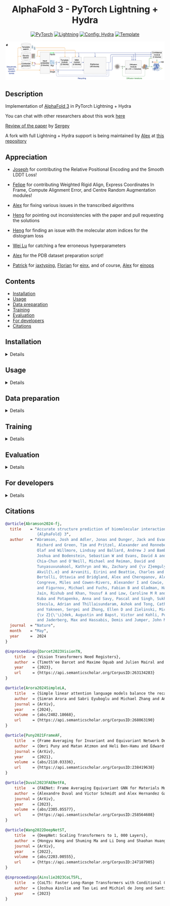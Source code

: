 <div align="center">

# AlphaFold 3 - PyTorch Lightning + Hydra

<a href="https://pytorch.org/get-started/locally/"><img alt="PyTorch" src="https://img.shields.io/badge/PyTorch-ee4c2c?logo=pytorch&logoColor=white"></a>
<a href="https://pytorchlightning.ai/"><img alt="Lightning" src="https://img.shields.io/badge/-Lightning-792ee5?logo=pytorchlightning&logoColor=white"></a>
<a href="https://hydra.cc/"><img alt="Config: Hydra" src="https://img.shields.io/badge/Config-Hydra-89b8cd"></a>
<a href="https://github.com/ashleve/lightning-hydra-template"><img alt="Template" src="https://img.shields.io/badge/-Lightning--Hydra--Template-017F2F?style=flat&logo=github&labelColor=gray"></a><br>

<!-- [![Paper](http://img.shields.io/badge/paper-arxiv.1001.2234-B31B1B.svg)](https://www.nature.com/articles/s41586-024-07487-w) -->

<!-- [![Conference](http://img.shields.io/badge/AnyConference-year-4b44ce.svg)](https://papers.nips.cc/paper/2020) -->

<img src="./img/alphafold3.png" width="600">

</div>

## Description

Implementation of <a href="https://www.nature.com/articles/s41586-024-07487-w">AlphaFold 3</a> in PyTorch Lightning + Hydra

You can chat with other researchers about this work <a href="https://discord.gg/x6FuzQPQXY">here</a>

<a href="https://www.youtube.com/watch?v=qjFgthkKxcA">Review of the paper</a> by <a href="https://x.com/sokrypton">Sergey</a>

A fork with full Lightning + Hydra support is being maintained by <a href="https://github.com/amorehead">Alex</a> at <a href="https://github.com/amorehead/alphafold3-pytorch-lightning-hydra">this repository</a>

## Appreciation

- <a href="https://github.com/joseph-c-kim">Joseph</a> for contributing the Relative Positional Encoding and the Smooth LDDT Loss!

- <a href="https://github.com/engelberger">Felipe</a> for contributing Weighted Rigid Align, Express Coordinates In Frame, Compute Alignment Error, and Centre Random Augmentation modules!

- <a href="https://github.com/amorehead">Alex</a> for fixing various issues in the transcribed algorithms

- <a href="https://github.com/gitabtion">Heng</a> for pointing out inconsistencies with the paper and pull requesting the solutions

- <a href="https://github.com/gitabtion">Heng</a> for finding an issue with the molecular atom indices for the distogram loss

- <a href="https://github.com/luwei0917">Wei Lu</a> for catching a few erroneous hyperparameters

- <a href="https://github.com/amorehead">Alex</a> for the PDB dataset preparation script!

- <a href="https://github.com/patrick-kidger">Patrick</a> for <a href="https://docs.kidger.site/jaxtyping/">jaxtyping</a>, <a href="https://github.com/fferflo">Florian</a> for <a href="https://github.com/fferflo/einx">einx</a>, and of course, <a href="https://github.com/arogozhnikov">Alex</a> for <a href="https://einops.rocks/">einops</a>

## Contents

- [Installation](#installation)
- [Usage](#usage)
- [Data preparation](#data-preparation)
- [Training](#training)
- [Evaluation](#evaluation)
- [For developers](#for-developers)
- [Citations](#citations)

## Installation

<details>

### Pip

```bash
pip install alphafold3-pytorch-lightning-hydra
```

### Conda

Install `mamba` for dependency management (as a fast alternative to Anaconda):

```bash
wget "https://github.com/conda-forge/miniforge/releases/latest/download/Mambaforge-$(uname)-$(uname -m).sh"
bash Mambaforge-$(uname)-$(uname -m).sh  # accept all terms and install to the default location
rm Mambaforge-$(uname)-$(uname -m).sh  # (optionally) remove installer after using it
source ~/.bashrc  # alternatively, one can restart their shell session to achieve the same result
```

Install dependencies:

```bash
# Clone project
git clone https://github.com/amorehead/alphafold3-pytorch-lightning-hydra
cd alphafold3-pytorch-lightning-hydra

# Create Conda environment
mamba env create -f environment.yaml
conda activate alphafold3-plh  # note: one still needs to use `conda` to (de)activate environments

# Install local project as package
pip3 install -e .
```

### Docker
The included `Dockerfile` contains the required dependencies to run the package and to train/inference using PyTorch with GPUs.

The default base image is `pytorch/pytorch:2.3.0-cuda12.1-cudnn8-runtime` and installs the latest version of this package from the `main` GitHub branch.

```bash
# Clone project
git clone https://github.com/amorehead/alphafold3-pytorch-lightning-hydra
cd alphafold3-pytorch-lightning-hydra

# Build Docker container
docker build -t af3 .
```

Alternatively, use build arguments to rebuild the image with different software versions:
- `PYTORCH_TAG`: Changes the base image and thus builds with different PyTorch, CUDA, and/or cuDNN versions.
- `GIT_TAG`: Changes the tag of this repo to clone and install the package.

For example:
```bash
## Use build argument to change versions
docker build --build-arg "PYTORCH_TAG=2.2.1-cuda12.1-cudnn8-devel" --build-arg "GIT_TAG=0.1.15" -t af3 .
```

Then, run the container with GPUs and mount a local volume (for training) using the following command:

```bash
## Run Container
docker run -v .:/data --gpus all -it af3
```

</details>

## Usage

<details>

```python
import torch
from alphafold3_pytorch import Alphafold3

alphafold3 = Alphafold3(
    dim_atom_inputs = 77,
    dim_template_feats = 44
)

# Mock inputs

seq_len = 16
molecule_atom_lens = torch.randint(1, 3, (2, seq_len))
atom_seq_len = molecule_atom_lens.sum(dim = -1).amax()

atom_inputs = torch.randn(2, atom_seq_len, 77)
atompair_inputs = torch.randn(2, atom_seq_len, atom_seq_len, 5)

additional_molecule_feats = torch.randint(0, 2, (2, seq_len, 5))
additional_token_feats = torch.randn(2, seq_len, 2)
is_molecule_types = torch.randint(0, 2, (2, seq_len, 4)).bool()
molecule_ids = torch.randint(0, 32, (2, seq_len))

template_feats = torch.randn(2, 2, seq_len, seq_len, 44)
template_mask = torch.ones((2, 2)).bool()

msa = torch.randn(2, 7, seq_len, 64)
msa_mask = torch.ones((2, 7)).bool()

# Required for training, but omitted on inference

atom_pos = torch.randn(2, atom_seq_len, 3)
molecule_atom_indices = molecule_atom_lens - 1  # last atom, as an example

distance_labels = torch.randint(0, 37, (2, seq_len, seq_len))
pae_labels = torch.randint(0, 64, (2, seq_len, seq_len))
pde_labels = torch.randint(0, 64, (2, seq_len, seq_len))
plddt_labels = torch.randint(0, 50, (2, seq_len))
resolved_labels = torch.randint(0, 2, (2, seq_len))

# Train

loss = alphafold3(
    num_recycling_steps = 2,
    atom_inputs = atom_inputs,
    atompair_inputs = atompair_inputs,
    molecule_ids = molecule_ids,
    molecule_atom_lens = molecule_atom_lens,
    additional_molecule_feats = additional_molecule_feats,
    additional_token_feats = additional_token_feats,
    is_molecule_types = is_molecule_types,
    msa = msa,
    msa_mask = msa_mask,
    templates = template_feats,
    template_mask = template_mask,
    atom_pos = atom_pos,
    molecule_atom_indices = molecule_atom_indices,
    distance_labels = distance_labels,
    pae_labels = pae_labels,
    pde_labels = pde_labels,
    plddt_labels = plddt_labels,
    resolved_labels = resolved_labels
)

loss.backward()

# After much training ...

sampled_atom_pos = alphafold3(
    num_recycling_steps = 4,
    num_sample_steps = 16,
    atom_inputs = atom_inputs,
    atompair_inputs = atompair_inputs,
    molecule_ids = molecule_ids,
    molecule_atom_lens = molecule_atom_lens,
    additional_molecule_feats = additional_molecule_feats,
    additional_token_feats = additional_token_feats,
    is_molecule_types = is_molecule_types,
    msa = msa,
    msa_mask = msa_mask,
    templates = template_feats,
    template_mask = template_mask
)

sampled_atom_pos.shape # (2, <atom_seqlen>, 3)
```

</details>

## Data preparation

<details>

### PDB dataset curation

To acquire the AlphaFold 3 PDB dataset, first download all complexes in the Protein Data Bank (PDB), and then preprocess them with the script referenced below. The PDB can be downloaded from the RCSB: https://www.wwpdb.org/ftp/pdb-ftp-sites#rcsbpdb. The Python script below (i.e., `filter_pdb_mmcifs.py`) assumes you have downloaded the PDB in the **mmCIF file format**, placing it at `data/pdb_data/unfiltered_mmcifs/`. On the RCSB website, navigate down to "Download Protocols", and follow the download instructions depending on your location.

For example, one can use the following command to download the PDB as a collection of mmCIF files:
```bash
rsync -rlpt -v -z --delete --port=33444 \
rsync.rcsb.org::ftp_data/structures/divided/mmCIF/ ./data/pdb_data/unfiltered_mmcifs/
```

> WARNING: Downloading PDB can take up to 1TB of space.

After downloading, you should have a directory formatted like this:
https://files.rcsb.org/pub/pdb/data/structures/divided/mmCIF/
```bash
00/
01/
02/
..
zz/
```

In this directory, unzip all the files:
```bash
find . -type f -name "*.gz" -exec gzip -d {} \;
```

Next run the commands
```bash
wget -P ./data/ccd_data/ https://files.wwpdb.org/pub/pdb/data/monomers/components.cif.gz
wget -P ./data/ccd_data/ https://files.wwpdb.org/pub/pdb/data/component-models/complete/chem_comp_model.cif.gz
```
from the project's root directory to download the latest version of the PDB's Chemical Component Dictionary (CCD) and its structural models. Extract each of these files using the following command:
```bash
find data/ccd_data/ -type f -name "*.gz" -exec gzip -d {} \;
```

### PDB dataset filtering

Then run the following with `pdb_dir`, `ccd_dir`, and `mmcif_output_dir` replaced with the locations of your local copies of the PDB, CCD, and your desired dataset output directory (i.e., `./data/pdb_data/unfiltered_mmcifs/`, `./data/ccd_data/`, and `./data/pdb_data/mmcifs/`).
```bash
python scripts/filter_pdb_mmcifs.py --mmcif_dir <pdb_dir> --ccd_dir <ccd_dir> --output_dir <mmcif_output_dir>
```

See the script for more options. Each mmCIF that successfully passes
all processing steps will be written to `mmcif_output_dir` within a subdirectory
named according to the mmCIF's second and third PDB ID characters (e.g. `5c`).

### PDB dataset clustering (WIP)

Next, run the following with `mmcif_dir`, `ccd_dir`, and `clustering_output_dir` replaced, respectively, with your local output directory created using the dataset curation script above; with the location of your local CCD copy; and with your desired clustering output directory (i.e., `./data/pdb_data/mmcifs/`, `./data/ccd_data/`, and `./data/pdb_data/data_caches/clusterings/`):
```bash
python scripts/cluster_pdb_mmcifs.py --mmcif_dir <mmcif_dir> --ccd_dir <ccd_dir> --output_dir <clustering_output_dir>
```

See the script above for more options.

### PDB dataset caching (WIP)

Now, run the following with `pdb_dir` and `cache_output_path` replaced with the location of your local copy of the PDB and your desired dataset cache output filepath (i.e., `./data/pdb_data/mmcifs/` and `./data/pdb_data/data_caches/chain_data_cache.json`).
```bash
python scripts/generate_mmcif_cache.py --mmcif_dir <pdb_dir> --output_path <cache_output_path>
```

See the script above for more options.

</details>

## Training

<details>

Train model with default configuration

```bash
# Train on CPU
python alphafold3_pytorch/train.py trainer=cpu

# Train on GPU
python alphafold3_pytorch/train.py trainer=gpu
```

Train model with chosen experiment configuration from [configs/experiment/](configs/experiment/)

```bash
# e.g., Train an initial set of weights
python alphafold3_pytorch/train.py experiment=alphafold3_initial_training.yaml
```

You can override any parameter from command line like this

```bash
python alphafold3_pytorch/train.py trainer.max_steps=1e6 data.batch_size=128
```

</details>

## Evaluation

<details>

Evaluate a trained set of weights on held-out test data

```bash
# e.g., Evaluate on GPU
python alphafold3_pytorch/eval.py trainer=gpu
```

</details>

## For developers

<details>

### Contributing

At the project root, run

```bash
bash contributing.sh
```

Then, add your module to `alphafold3_pytorch/models/components/alphafold3.py`, add your tests to `tests/test_alphafold3.py`, and submit a pull request. You can run the tests locally with

```bash
pytest tests/
```

### Dependency management

We use `pip` and `docker` to manage the project's underlying dependencies. Notably, to update the dependencies built by the project's `Dockerfile`, first edit the contents of the `dependencies` list in `pyproject.toml`, and then rebuild the project's `docker` image:

```bash
docker stop <container_id> # First stop any running `af3` container(s)
docker rm <container_id> # Then remove the container(s) - Caution: Make sure to push your local changes to GitHub before running this!
docker build -t af3 . # Rebuild the Docker image
docker run -v .:/data --gpus all -it af3 # # Lastly, (re)start the Docker container from the updated image
```

If you want to update the project's `pip` dependencies only, you can simply push to GitHub your changes to the `pyproject.toml` file.

### Code formatting

We use `pre-commit` to automatically format the project's code. To set up `pre-commit` (one time only) for automatic code linting and formatting upon each execution of `git commit`:

```bash
pre-commit install
```

To manually reformat all files in the project as desired:

```bash
pre-commit run -a
```

Refer to [pre-commit's documentation](https://pre-commit.com/) for more details.

</details>

## Citations

```bibtex
@article{Abramson2024-fj,
  title    = "Accurate structure prediction of biomolecular interactions with
              {AlphaFold} 3",
  author   = "Abramson, Josh and Adler, Jonas and Dunger, Jack and Evans,
              Richard and Green, Tim and Pritzel, Alexander and Ronneberger,
              Olaf and Willmore, Lindsay and Ballard, Andrew J and Bambrick,
              Joshua and Bodenstein, Sebastian W and Evans, David A and Hung,
              Chia-Chun and O'Neill, Michael and Reiman, David and
              Tunyasuvunakool, Kathryn and Wu, Zachary and {\v Z}emgulyt{\.e},
              Akvil{\.e} and Arvaniti, Eirini and Beattie, Charles and
              Bertolli, Ottavia and Bridgland, Alex and Cherepanov, Alexey and
              Congreve, Miles and Cowen-Rivers, Alexander I and Cowie, Andrew
              and Figurnov, Michael and Fuchs, Fabian B and Gladman, Hannah and
              Jain, Rishub and Khan, Yousuf A and Low, Caroline M R and Perlin,
              Kuba and Potapenko, Anna and Savy, Pascal and Singh, Sukhdeep and
              Stecula, Adrian and Thillaisundaram, Ashok and Tong, Catherine
              and Yakneen, Sergei and Zhong, Ellen D and Zielinski, Michal and
              {\v Z}{\'\i}dek, Augustin and Bapst, Victor and Kohli, Pushmeet
              and Jaderberg, Max and Hassabis, Demis and Jumper, John M",
  journal  = "Nature",
  month    = "May",
  year     =  2024
}
```

```bibtex
@inproceedings{Darcet2023VisionTN,
    title   = {Vision Transformers Need Registers},
    author  = {Timoth'ee Darcet and Maxime Oquab and Julien Mairal and Piotr Bojanowski},
    year    = {2023},
    url     = {https://api.semanticscholar.org/CorpusID:263134283}
}
```

```bibtex
@article{Arora2024SimpleLA,
    title   = {Simple linear attention language models balance the recall-throughput tradeoff},
    author  = {Simran Arora and Sabri Eyuboglu and Michael Zhang and Aman Timalsina and Silas Alberti and Dylan Zinsley and James Zou and Atri Rudra and Christopher R'e},
    journal = {ArXiv},
    year    = {2024},
    volume  = {abs/2402.18668},
    url     = {https://api.semanticscholar.org/CorpusID:268063190}
}
```

```bibtex
@article{Puny2021FrameAF,
    title   = {Frame Averaging for Invariant and Equivariant Network Design},
    author  = {Omri Puny and Matan Atzmon and Heli Ben-Hamu and Edward James Smith and Ishan Misra and Aditya Grover and Yaron Lipman},
    journal = {ArXiv},
    year    = {2021},
    volume  = {abs/2110.03336},
    url     = {https://api.semanticscholar.org/CorpusID:238419638}
}
```

```bibtex
@article{Duval2023FAENetFA,
    title   = {FAENet: Frame Averaging Equivariant GNN for Materials Modeling},
    author  = {Alexandre Duval and Victor Schmidt and Alex Hernandez Garcia and Santiago Miret and Fragkiskos D. Malliaros and Yoshua Bengio and David Rolnick},
    journal = {ArXiv},
    year    = {2023},
    volume  = {abs/2305.05577},
    url     = {https://api.semanticscholar.org/CorpusID:258564608}
}
```

```bibtex
@article{Wang2022DeepNetST,
    title   = {DeepNet: Scaling Transformers to 1, 000 Layers},
    author  = {Hongyu Wang and Shuming Ma and Li Dong and Shaohan Huang and Dongdong Zhang and Furu Wei},
    journal = {ArXiv},
    year    = {2022},
    volume  = {abs/2203.00555},
    url     = {https://api.semanticscholar.org/CorpusID:247187905}
}
```

```bibtex
@inproceedings{Ainslie2023CoLT5FL,
    title   = {CoLT5: Faster Long-Range Transformers with Conditional Computation},
    author  = {Joshua Ainslie and Tao Lei and Michiel de Jong and Santiago Ontan'on and Siddhartha Brahma and Yury Zemlyanskiy and David Uthus and Mandy Guo and James Lee-Thorp and Yi Tay and Yun-Hsuan Sung and Sumit Sanghai},
    year    = {2023}
}
```
